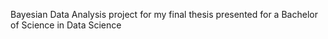 Bayesian Data Analysis project for my final thesis presented for a Bachelor of Science in Data Science
